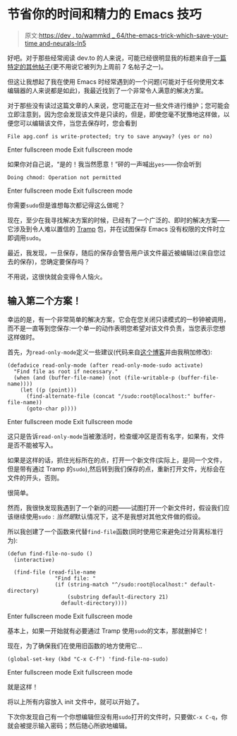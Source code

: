 # 节省你的时间和精力的 Emacs 技巧

> 原文:[https://dev . to/wammkd _ 64/the-emacs-trick-which-save-your-time and-neurals-ln5](https://dev.to/wammkd_64/the-emacs-trick-which-will-save-your-time-and-nerves-ln5)

好吧。对于那些经常阅读 dev.to 的人来说，可能已经很明显我的标题来自于[一篇特定的其他帖子](https://dev.to/jovica/the-vim-trick-which-will-save-your-time-and-nerves-45pg)(更不用说它被列为上周前 7 名帖子之一)。

但这让我想起了我在使用 Emacs 时经常遇到的一个问题(可能对于任何使用文本编辑器的人来说都是如此)，我最近找到了一个非常令人满意的解决方案。

对于那些没有读过这篇文章的人来说，您可能正在对一些文件进行维护；您可能会立即注意到，因为您会发现该文件是只读的，但是，即使您毫不犹豫地这样做，以便您可以编辑该文件，当您去保存时，您会看到

```
File apg.conf is write-protected; try to save anyway? (yes or no) 
```

Enter fullscreen mode Exit fullscreen mode

如果你对自己说，“是的！我当然愿意！”砰的一声喊出`yes`——你会听到

```
Doing chmod: Operation not permitted 
```

Enter fullscreen mode Exit fullscreen mode

你需要`sudo`但是谁想每次都记得这么做呢？

现在，至少在我寻找解决方案的时候，已经有了一个广泛的、即时的解决方案——它涉及到令人难以置信的 [Tramp](https://www.gnu.org/s/tramp/) 包，并在试图保存 Emacs 没有权限的文件时立即调用`sudo`。

最近，我发现，一旦保存，随后的保存会警告用户该文件最近被编辑过(来自您过去的保存)，您确定要保存吗？

不用说，这很快就会变得令人恼火。

## 输入第二个方案！

幸运的是，有一个非常简单的解决方案，它会在您关闭只读模式的一秒钟被调用，而不是一直等到您保存:一个单一的动作表明您希望对该文件负责，当您表示您想这样做时。

首先，为`read-only-mode`定义一些建议(代码来自[这个博客](http://emacsredux.com/blog/2013/04/21/edit-files-as-root/)并由我稍加修改):

```
(defadvice read-only-mode (after read-only-mode-sudo activate)
  "Find file as root if necessary."
  (when (and (buffer-file-name) (not (file-writable-p (buffer-file-name))))
    (let ((p (point)))
      (find-alternate-file (concat "/sudo:root@localhost:" buffer-file-name))
      (goto-char p)))) 
```

Enter fullscreen mode Exit fullscreen mode

这只是告诉`read-only-mode`当被激活时，检查缓冲区是否有名字，如果有，文件是否不能被写入。

如果是这样的话，抓住光标所在的点，打开一个新文件(实际上，是同一个文件，但是带有通过 Tramp 的`sudo`),然后转到我们保存的点，重新打开文件，光标会在文件的开头，否则。

很简单。

然而，我很快发现我遇到了一个新的问题——试图打开一个新文件时，假设我们应该继续使用`sudo` : *当然是*默认情况下，这不是我想对其他文件做的假设。

所以我创建了一个函数来代替`find-file`函数(同时使用它来避免过分背离标准行为):

```
(defun find-file-no-sudo ()
  (interactive)

  (find-file (read-file-name
               "Find file: "
               (if (string-match "^/sudo:root@localhost:" default-directory)
                   (substring default-directory 21)
                 default-directory)))) 
```

Enter fullscreen mode Exit fullscreen mode

基本上，如果一开始就有必要通过 Tramp 使用`sudo`的文本，那就删掉它！

现在，为了确保我们在使用旧函数的地方使用它…

```
(global-set-key (kbd "C-x C-f") 'find-file-no-sudo) 
```

Enter fullscreen mode Exit fullscreen mode

就是这样！

将以上所有内容放入 init 文件中，就可以开始了。

下次你发现自己有一个你想编辑但没有用`sudo`打开的文件时，只要做`C-x C-q`，你就会被提示输入密码；然后随心所欲地编辑。